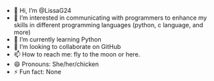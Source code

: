 - 👋 Hi, I’m @LissaG24
- 👀 I’m interested in communicating with programmers to enhance my skills in different programming languages (python, c language, and more)
- 🌱 I’m currently learning Python
- 💞️ I’m looking to collaborate on GitHub
- 📫 How to reach me: fly to the moon or here.
- 😄 Pronouns: She/her/chicken
- ⚡ Fun fact: None

<!---
LissaG24/LissaG24 is a ✨ special ✨ repository because its `README.md` (this file) appears on your GitHub profile.
You can click the Preview link to take a look at your changes.
--->
